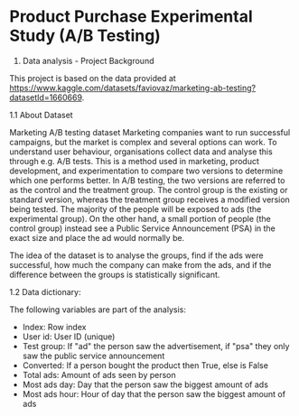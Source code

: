 # Product Purchase Experimental Study (A/B Testing)

1. Data analysis - Project Background

This project is based on the data provided at https://www.kaggle.com/datasets/faviovaz/marketing-ab-testing?datasetId=1660669. 

1.1 About Dataset

Marketing A/B testing dataset Marketing companies want to run successful campaigns, but the market is complex and several options can work. To understand user behaviour, organisations collect data and analyse this through e.g.  A/B tests. This is a method used in marketing, product development, and experimentation to compare two versions to determine which one performs better. In A/B testing, the two versions are referred to as the control and the treatment group. The control group is the existing or standard version, whereas the treatment group receives a modified version being tested. The majority of the people will be exposed to ads (the experimental group). On the other hand, a small portion of people (the control group) instead see a Public Service Announcement (PSA) in the exact size and place the ad would normally be.

The idea of the dataset is to analyse the groups, find if the ads were successful, how much the company can make from the ads, and if the difference between the groups is statistically significant.

1.2 Data dictionary:

The following variables are part of the analysis:

- Index: Row index
- User id: User ID (unique)
- Test group: If "ad" the person saw the advertisement, if "psa" they only saw the public service announcement
- Converted: If a person bought the product then True, else is False
- Total ads: Amount of ads seen by person
- Most ads day: Day that the person saw the biggest amount of ads
- Most ads hour: Hour of day that the person saw the biggest amount of ads
